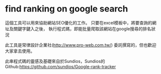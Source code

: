 # find ranking on google search
 
這個工具可以用來協助網站SEO優化的工作。
只要在excel模板中，將要查詢的網址及關鍵字鍵入之後，
執行程式碼，即能批量爬取該網站在google搜尋的排名狀況

此工具是常律設計企業社(http://www.pro-web.com.tw/) 委託撰寫的，但也歡迎大家拿去使用。


此串程式碼的靈感及基礎來自於Sundios，Sundios的Github:https://github.com/sundios/Google-rank-tracker
